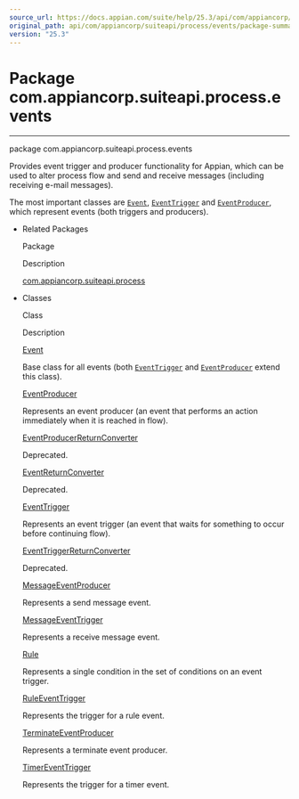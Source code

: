```yaml
---
source_url: https://docs.appian.com/suite/help/25.3/api/com/appiancorp/suiteapi/process/events/package-summary.html
original_path: api/com/appiancorp/suiteapi/process/events/package-summary.html
version: "25.3"
---
```


# Package com.appiancorp.suiteapi.process.events

* * *

package com.appiancorp.suiteapi.process.events

Provides event trigger and producer functionality for Appian, which can be used to alter process flow and send and receive messages (including receiving e-mail messages).

The most important classes are [`Event`](Event.html "class in com.appiancorp.suiteapi.process.events"), [`EventTrigger`](EventTrigger.html "class in com.appiancorp.suiteapi.process.events") and [`EventProducer`](EventProducer.html "class in com.appiancorp.suiteapi.process.events"), which represent events (both triggers and producers).

-   Related Packages

    Package

    Description

    [com.appiancorp.suiteapi.process](../package-summary.html)

-   Classes

    Class

    Description

    [Event](Event.html "class in com.appiancorp.suiteapi.process.events")

    Base class for all events (both [`EventTrigger`](EventTrigger.html "class in com.appiancorp.suiteapi.process.events") and [`EventProducer`](EventProducer.html "class in com.appiancorp.suiteapi.process.events") extend this class).

    [EventProducer](EventProducer.html "class in com.appiancorp.suiteapi.process.events")

    Represents an event producer (an event that performs an action immediately when it is reached in flow).

    [EventProducerReturnConverter](EventProducerReturnConverter.html "class in com.appiancorp.suiteapi.process.events")

    Deprecated. 

    [EventReturnConverter](EventReturnConverter.html "class in com.appiancorp.suiteapi.process.events")

    Deprecated. 

    [EventTrigger](EventTrigger.html "class in com.appiancorp.suiteapi.process.events")

    Represents an event trigger (an event that waits for something to occur before continuing flow).

    [EventTriggerReturnConverter](EventTriggerReturnConverter.html "class in com.appiancorp.suiteapi.process.events")

    Deprecated. 

    [MessageEventProducer](MessageEventProducer.html "class in com.appiancorp.suiteapi.process.events")

    Represents a send message event.

    [MessageEventTrigger](MessageEventTrigger.html "class in com.appiancorp.suiteapi.process.events")

    Represents a receive message event.

    [Rule](Rule.html "class in com.appiancorp.suiteapi.process.events")

    Represents a single condition in the set of conditions on an event trigger.

    [RuleEventTrigger](RuleEventTrigger.html "class in com.appiancorp.suiteapi.process.events")

    Represents the trigger for a rule event.

    [TerminateEventProducer](TerminateEventProducer.html "class in com.appiancorp.suiteapi.process.events")

    Represents a terminate event producer.

    [TimerEventTrigger](TimerEventTrigger.html "class in com.appiancorp.suiteapi.process.events")

    Represents the trigger for a timer event.